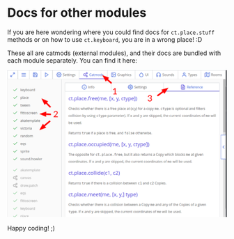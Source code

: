 # Docs for other modules

If you are here wondering where you could find docs for `ct.place.stuff` methods or on how to use `ct.keyboard`, you are in a wrong place! :D

These all are catmods (external modules), and their docs are bundled with each module separately. You can find it here: 

![Open the Catmods tab, then select the needed module and open the "Reference" tab](./images/catmoddocs.png)

Happy coding! ;)